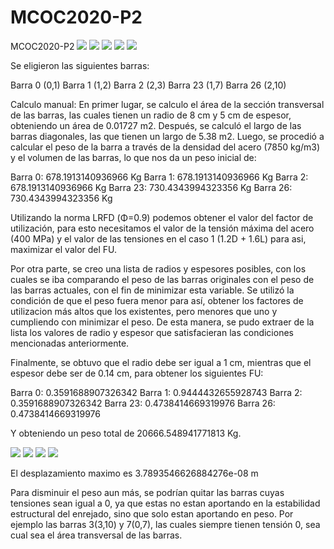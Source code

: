 # MCOC2020-P2
MCOC2020-P2
![](0.png)
![](1.png)
![](2.png)
![](3.png)
![](4.png)

Se eligieron las siguientes barras:

Barra 0 (0,1) 
Barra 1 (1,2)
Barra 2 (2,3)
Barra 23 (1,7)
Barra 26 (2,10)

Calculo manual:
En primer lugar, se calculo el área de la sección transversal de las barras, las cuales tienen un radio de 8 cm y 5 cm de espesor, obteniendo un área de 0.01727 m2.
Después, se calculó el largo de las barras diagonales, las que tienen un largo de 5.38 m2.
Luego, se procedió a calcular el peso de la barra a través de la densidad del acero (7850 kg/m3) y el volumen de las barras, lo que nos da un peso inicial de:

Barra 0: 678.1913140936966 Kg
Barra 1: 678.1913140936966 Kg
Barra 2: 678.1913140936966 Kg
Barra 23: 730.4343994323356 Kg
Barra 26: 730.4343994323356 Kg

Utilizando la norma LRFD (Φ=0.9) podemos obtener el valor del factor de utilización, para esto necesitamos el valor de la tensión máxima del acero (400 MPa) y el valor de las tensiones en el caso 1 (1.2D + 1.6L) para asi, maximizar el valor del FU. 

Por otra parte, se creo una lista de radios y espesores posibles, con los cuales se iba comparando el peso de las barras originales con el peso de las barras actuales, con el fin de minimizar esta variable. Se utilizó la condición de que el peso fuera menor para así, obtener los factores de utilizacion más altos que los existentes, pero menores que uno y cumpliendo con minimizar el peso. De esta manera, se pudo extraer de la lista los valores de radio y espesor que satisfacieran las condiciones mencionadas anteriormente.

Finalmente, se obtuvo que el radio debe ser igual a 1 cm, mientras que el espesor debe ser de 0.14 cm, para obtener los siguientes FU:

Barra 0: 0.3591688907326342
Barra 1: 0.9444432655928743
Barra 2: 0.3591688907326342
Barra 23: 0.4738414669319976
Barra 26: 0.4738414669319976

Y obteniendo un peso total de 20666.548941771813 Kg.

![](Tension1.png)
![](Fu1.png)
![](Tension2.png)
![](Fu2.png)

El desplazamiento maximo es 3.7893546626884276e-08 m

Para disminuir el peso aun más, se podrían quitar las barras cuyas tensiones sean igual a 0, ya que estas no estan aportando en la estabilidad estructural del enrejado, sino que solo estan aportando en peso. Por ejemplo las barras 3(3,10) y 7(0,7), las cuales siempre tienen tensión 0, sea cual sea el área transversal de las barras.